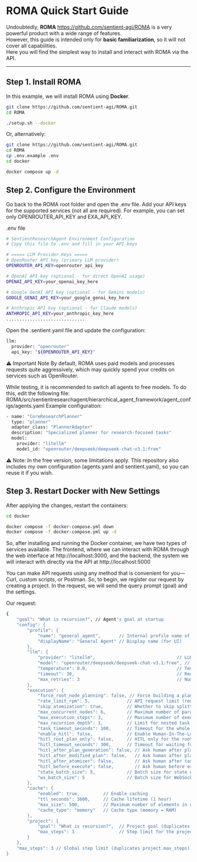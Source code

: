 # ROMA Quick Start Guide

Undoubtedly, **ROMA** https://github.com/sentient-agi/ROMA is a very powerful product with a wide range of features.  
However, this guide is intended only for **basic familiarization**, so it will not cover all capabilities.  
Here you will find the simplest way to install and interact with ROMA via the API.

---

## Step 1. Install ROMA

In this example, we will install ROMA using **Docker**.

```bash
git clone https://github.com/sentient-agi/ROMA.git
cd ROMA

./setup.sh --docker
```

Or, alternatively:

```bash
git clone https://github.com/sentient-agi/ROMA.git
cd ROMA
cp .env.example .env
cd docker

docker compose up -d
```

## Step 2. Configure the Environment
Go back to the ROMA root folder and open the .env file.
Add your API keys for the supported services (not all are required).
For example, you can set only OPENROUTER_API_KEY and EXA_API_KEY.

.env file
```bash
# SentientResearchAgent Environment Configuration
# Copy this file to .env and fill in your API keys

# ===== LLM Provider Keys =====
# OpenRouter API key (primary LLM provider)
OPENROUTER_API_KEY=openrouter_api_key

# OpenAI API key (optional - for direct OpenAI usage)
OPENAI_API_KEY=your_openai_key_here

# Google GenAI API key (optional - for Gemini models)
GOOGLE_GENAI_API_KEY=your_google_genai_key_here

# Anthropic API key (optional - for Claude models)
ANTHROPIC_API_KEY=your_anthropic_key_here
..............................
```

Open the .sentient.yaml file and update the configuration:

```bash
llm:
  provider: "openrouter"
  api_key: "${OPENROUTER_API_KEY}"
```
⚠️ Important Note
By default, ROMA uses paid models and processes requests quite aggressively, which may quickly spend your credits on services such as OpenRouter.

While testing, it is recommended to switch all agents to free models.
To do this, edit the following file:
ROMA/src/sentientresearchagent/hierarchical_agent_framework/agent_configs/agents.yaml
Example configuration:

```bash
- name: "CoreResearchPlanner"
  type: "planner"
  adapter_class: "PlannerAdapter"
  description: "Specialized planner for research-focused tasks"
  model:
    provider: "litellm"
    model_id: "openrouter/deepseek/deepseek-chat-v3.1:free"
```
⚠️ Note: In the free version, some limitations apply.
This repository also includes my own configuration (agents.yaml and sentient.yaml), so you can reuse it if you wish.

## Step 3. Restart Docker with New Settings
After applying the changes, restart the containers:

```bash
cd docker

docker compose -f docker-compose.yml down
docker compose -f docker-compose.yml up -d
```

So, after installing and running the Docker container, we have two types of services available. The frontend, where we can interact with ROMA through the web interface at http://localhost:3000, and the backend, the system we will interact with directly via the API at http://localhost:5000

You can make API requests using any method that is convenient for you—Curl, custom scripts, or Postman.
So, to begin, we register our request by creating a project. In the request, we will send the query prompt (goal) and the settings.

Our request:
```bash
{
    "goal": "What is recursion?", // Agent's goal at startup
    "config": {
        "profile": {
            "name": "general_agent",       // Internal profile name of the agent
            "displayName": "General Agent" // Display name (for UI)
        },
        "llm": {
            "provider": "litellm",                               // LLM provider (here LiteLLM proxy)
            "model": "openrouter/deepseek/deepseek-chat-v3.1:free", // Model being used
            "temperature": 0.0,                                  // Temperature (0 = strict, 1 = more creative)
            "timeout": 30,                                       // Request timeout to the model (in seconds)
            "max_retries": 3                                     // Number of retries on error
        },
        "execution": {
            "force_root_node_planning": false, // Force building a plan before execution (false = do not force)
            "rate_limit_rpm": 5,              // API request limit (requests per minute)
            "skip_atomization": true,         // Whether to skip splitting the task into subtasks
            "max_concurrent_nodes": 6,        // Maximum number of parallel steps (nodes)
            "max_execution_steps": 3,         // Maximum number of execution steps (prevents overusing credits)
            "max_recursion_depth": 1,         // Limit for nested task depth
            "task_timeout_seconds": 100,      // Timeout for the whole task (in seconds)
            "enable_hitl": false,             // Enable Human-In-The-Loop (manual intervention)
            "hitl_root_plan_only": false,     // HITL only for the root plan
            "hitl_timeout_seconds": 300,      // Timeout for waiting for human intervention
            "hitl_after_plan_generation": false, // Ask human after plan generation
            "hitl_after_modified_plan": false,   // Ask human after plan modification
            "hitl_after_atomizer": false,        // Ask human after task atomization
            "hitl_before_execute": false,        // Ask human before executing a step
            "state_batch_size": 5,            // Batch size for state updates
            "ws_batch_size": 5                // Batch size for WebSocket responses
        },
        "cache": {
            "enabled": true,         // Enable caching
            "ttl_seconds": 3600,     // Cache lifetime (1 hour)
            "max_size": 500,         // Maximum number of elements in cache
            "cache_type": "memory"   // Cache type (memory = RAM)
        },
        "project": {
            "goal": "What is recursion?",  // Project goal (duplicates the top-level goal)
            "max_steps": 3                 // Step limit for the project
        }
    },
    "max_steps": 3 // Global step limit (duplicates project.max_steps)
}
```

